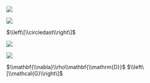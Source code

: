 ![](https://www.nta.go.jp/tmp/0747056b-553e-4385-a87a-f4c1f2fa1c2b/images/4d4613f9ff2935709dce0b8df891f6a34d042a3d89ec565a3d0a18db2a7dabfe.jpg)

![](https://www.nta.go.jp/tmp/0747056b-553e-4385-a87a-f4c1f2fa1c2b/images/d94c52ef4637185bc6f47c1ef8ac1c057ad7c657673f9864ae0d8b7d48aad271.jpg)

$\\left\[\\circledast\\right\]$

![](https://www.nta.go.jp/tmp/0747056b-553e-4385-a87a-f4c1f2fa1c2b/images/b967dc998e388d57cae39f7da6e7d26bb15e445335829a012176f1e52d0ca516.jpg)

![](https://www.nta.go.jp/tmp/0747056b-553e-4385-a87a-f4c1f2fa1c2b/images/afbacfc55563e467cd38a82efb7ced5b2d9b08f941ddde19f8cb21a4b934bee0.jpg)

$\\mathbf{\\nabla}\\rho\\mathbf{\\mathrm{D}}$ $\\left\[\\mathcal{G}\\right\]$
